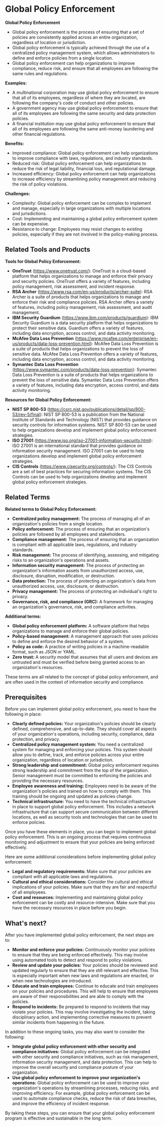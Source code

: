 # Global Policy Enforcement

**Global Policy Enforcement**

* Global policy enforcement is the process of ensuring that a set of policies are consistently applied across an entire organization, regardless of location or jurisdiction.
* Global policy enforcement is typically achieved through the use of a centralized policy management system, which allows administrators to define and enforce policies from a single location.
* Global policy enforcement can help organizations to improve compliance, reduce risk, and ensure that all employees are following the same rules and regulations.

**Examples:**

* A multinational corporation may use global policy enforcement to ensure that all of its employees, regardless of where they are located, are following the company's code of conduct and other policies.
* A government agency may use global policy enforcement to ensure that all of its employees are following the same security and data protection policies.
* A financial institution may use global policy enforcement to ensure that all of its employees are following the same anti-money laundering and other financial regulations.

**Benefits:**

* Improved compliance: Global policy enforcement can help organizations to improve compliance with laws, regulations, and industry standards.
* Reduced risk: Global policy enforcement can help organizations to reduce the risk of legal liability, financial loss, and reputational damage.
* Increased efficiency: Global policy enforcement can help organizations to increase efficiency by streamlining policy management and reducing the risk of policy violations.

**Challenges:**

* Complexity: Global policy enforcement can be complex to implement and manage, especially in large organizations with multiple locations and jurisdictions.
* Cost: Implementing and maintaining a global policy enforcement system can be expensive.
* Resistance to change: Employees may resist changes to existing policies, especially if they are not involved in the policy-making process.

## Related Tools and Products

**Tools for Global Policy Enforcement:**

* **OneTrust** (https://www.onetrust.com/): OneTrust is a cloud-based platform that helps organizations to manage and enforce their privacy and security policies. OneTrust offers a variety of features, including policy management, risk assessment, and incident response.
* **RSA Archer** (https://www.rsa.com/en-us/products/archer-suite): RSA Archer is a suite of products that helps organizations to manage and enforce their risk and compliance policies. RSA Archer offers a variety of features, including policy management, risk assessment, and audit management.
* **IBM Security Guardium** (https://www.ibm.com/products/guardium): IBM Security Guardium is a data security platform that helps organizations to protect their sensitive data. Guardium offers a variety of features, including data encryption, access control, and data activity monitoring.
* **McAfee Data Loss Prevention** (https://www.mcafee.com/enterprise/en-us/products/data-loss-prevention.html): McAfee Data Loss Prevention is a suite of products that helps organizations to prevent the loss of sensitive data. McAfee Data Loss Prevention offers a variety of features, including data encryption, access control, and data activity monitoring.
* **Symantec Data Loss Prevention** (https://www.symantec.com/products/data-loss-prevention): Symantec Data Loss Prevention is a suite of products that helps organizations to prevent the loss of sensitive data. Symantec Data Loss Prevention offers a variety of features, including data encryption, access control, and data activity monitoring.

**Resources for Global Policy Enforcement:**

* **NIST SP 800-53** (https://csrc.nist.gov/publications/detail/sp/800-53/rev-5/final): NIST SP 800-53 is a publication from the National Institute of Standards and Technology (NIST) that provides guidance on security controls for information systems. NIST SP 800-53 can be used to help organizations develop and implement global policy enforcement strategies.
* **ISO 27001** (https://www.iso.org/iso-27001-information-security.html): ISO 27001 is an international standard that provides guidance on information security management. ISO 27001 can be used to help organizations develop and implement global policy enforcement strategies.
* **CIS Controls** (https://www.cisecurity.org/controls/): The CIS Controls are a set of best practices for securing information systems. The CIS Controls can be used to help organizations develop and implement global policy enforcement strategies.

## Related Terms

**Related terms to Global Policy Enforcement:**

* **Centralized policy management:** The process of managing all of an organization's policies from a single location.
* **Policy enforcement:** The process of ensuring that an organization's policies are followed by all employees and stakeholders.
* **Compliance management:** The process of ensuring that an organization is compliant with all applicable laws, regulations, and industry standards.
* **Risk management:** The process of identifying, assessing, and mitigating risks to an organization's operations and assets.
* **Information security management:** The process of protecting an organization's information assets from unauthorized access, use, disclosure, disruption, modification, or destruction.
* **Data protection:** The process of protecting an organization's data from unauthorized access, use, disclosure, or destruction.
* **Privacy management:** The process of protecting an individual's right to privacy.
* **Governance, risk, and compliance (GRC):** A framework for managing an organization's governance, risk, and compliance activities.

**Additional terms:**

* **Global policy enforcement platform:** A software platform that helps organizations to manage and enforce their global policies.
* **Policy-based management:** A management approach that uses policies to define and enforce the desired behavior of a system.
* **Policy as code:** A practice of writing policies in a machine-readable format, such as JSON or YAML.
* **Zero trust:** A security model that assumes that all users and devices are untrusted and must be verified before being granted access to an organization's resources.

These terms are all related to the concept of global policy enforcement, and are often used in the context of information security and compliance.

## Prerequisites

Before you can implement global policy enforcement, you need to have the following in place:

* **Clearly defined policies:** Your organization's policies should be clearly defined, comprehensive, and up-to-date. They should cover all aspects of your organization's operations, including security, compliance, data protection, and privacy.
* **Centralized policy management system:** You need a centralized system for managing and enforcing your policies. This system should allow you to define, track, and enforce policies across your entire organization, regardless of location or jurisdiction.
* **Strong leadership and commitment:** Global policy enforcement requires strong leadership and commitment from the top of the organization. Senior management must be committed to enforcing the policies and providing the necessary resources.
* **Employee awareness and training:** Employees need to be aware of the organization's policies and trained on how to comply with them. This training should be ongoing and updated as policies change.
* **Technical infrastructure:** You need to have the technical infrastructure in place to support global policy enforcement. This includes a network infrastructure that can support secure communication between different locations, as well as security tools and technologies that can be used to enforce policies.

Once you have these elements in place, you can begin to implement global policy enforcement. This is an ongoing process that requires continuous monitoring and adjustment to ensure that your policies are being enforced effectively.

Here are some additional considerations before implementing global policy enforcement:

* **Legal and regulatory requirements:** Make sure that your policies are compliant with all applicable laws and regulations.
* **Cultural and ethical considerations:** Consider the cultural and ethical implications of your policies. Make sure that they are fair and respectful of all employees.
* **Cost and resources:** Implementing and maintaining global policy enforcement can be costly and resource-intensive. Make sure that you have the necessary resources in place before you begin.

## What's next?

After you have implemented global policy enforcement, the next steps are to:

* **Monitor and enforce your policies:** Continuously monitor your policies to ensure that they are being enforced effectively. This may involve using automated tools to detect and respond to policy violations.
* **Review and update your policies:** Your policies should be reviewed and updated regularly to ensure that they are still relevant and effective. This is especially important when new laws and regulations are enacted, or when new technologies are introduced.
* **Educate and train employees:** Continue to educate and train employees on your policies and procedures. This will help to ensure that employees are aware of their responsibilities and are able to comply with the policies.
* **Respond to incidents:** Be prepared to respond to incidents that may violate your policies. This may involve investigating the incident, taking disciplinary action, and implementing corrective measures to prevent similar incidents from happening in the future.

In addition to these ongoing tasks, you may also want to consider the following:

* **Integrate global policy enforcement with other security and compliance initiatives:** Global policy enforcement can be integrated with other security and compliance initiatives, such as risk management, information security management, and data protection. This can help to improve the overall security and compliance posture of your organization.
* **Use global policy enforcement to improve your organization's operations:** Global policy enforcement can be used to improve your organization's operations by streamlining processes, reducing risks, and improving efficiency. For example, global policy enforcement can be used to automate compliance checks, reduce the risk of data breaches, and improve the efficiency of incident response.

By taking these steps, you can ensure that your global policy enforcement program is effective and sustainable in the long term.